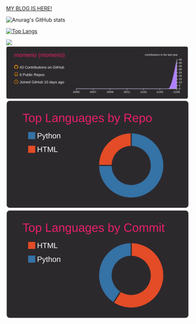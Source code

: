 <a href="https://momerio.github.io/" target="_blank" rel="noopener noreferrer">MY BLOG IS HERE!</a>

<!-- [![Anurag's GitHub stats](https://github-readme-stats.vercel.app/api?username=momerio?theme=highcontrast)](https://github.com/anuraghazra/github-readme-stats) -->
![Anurag's GitHub stats](https://github-readme-stats.vercel.app/api?username=momerio&theme=highcontrast&show_icons=true)

[![Top Langs](https://github-readme-stats.vercel.app/api/top-langs/?username=momerio&theme=highcontrast&layout=compact)](https://github.com/anuraghazra/github-readme-stats)

![](https://github-profile-summary-cards.vercel.app/api/cards/profile-details?username=momerio&theme=monokai)
[![](https://raw.githubusercontent.com/momerio/momerio/main/profile-summary-card-output/monokai/0-profile-details.svg)](https://github.com/vn7n24fzkq/github-profile-summary-cards)
[![](https://raw.githubusercontent.com/momerio/momerio/main/profile-summary-card-output/monokai/1-repos-per-language.svg)](https://github.com/vn7n24fzkq/github-profile-summary-cards) 
[![](https://raw.githubusercontent.com/momerio/momerio/main/profile-summary-card-output/monokai/2-most-commit-language.svg)](https://github.com/vn7n24fzkq/github-profile-summary-cards)
<!-- [![](https://raw.githubusercontent.com/momerio/momerio/main/profile-summary-card-output/monokai/3-stats.svg)](https://github.com/vn7n24fzkq/github-profile-summary-cards) [![](https://raw.githubusercontent.com/momerio/momerio/main/profile-summary-card-output/monokai/4-productive-time.svg)](https://github.com/vn7n24fzkq/github-profile-summary-cards) -->
